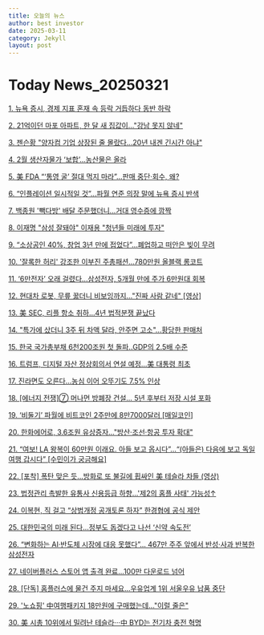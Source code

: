 ```yaml
---
title: 오늘의 뉴스
author: best investor
date: 2025-03-11
category: Jekyll
layout: post
---
```


# Today News_20250321

[1. 뉴욕 증시, 경제 지표 혼재 속 등락 거듭하다 동반 하락](http://v.daum.net/v/20250321064021451)

[2. 21억이던 마포 아파트, 한 달 새 집값이…"강남 못지 않네"](http://v.daum.net/v/20250320155002585)

[3. 젠슨황 "양자컴 기업 상장된 줄 몰랐다…20년 내겐 긴시간 아냐"](http://v.daum.net/v/20250321051914150)

[4. 2월 생산자물가 ‘보합’…농산물은 올라](http://v.daum.net/v/20250321060300784)

[5. 美 FDA “‘통영 굴’ 절대 먹지 마라”...판매 중단·회수, 왜?](http://v.daum.net/v/20250320144809938)

[6. “인플레이션 일시적일 것”...파월 연준 의장 말에 뉴욕 증시 반색](http://v.daum.net/v/20250320162517698)

[7. 백종원 '빽다방' 배달 주문했더니…거대 영수증에 깜짝](http://v.daum.net/v/20250320135702476)

[8. 이재명 "삼성 잘돼야" 이재용 "청년들 미래에 투자"](http://v.daum.net/v/20250320140620927)

[9. “소상공인 40%, 창업 3년 만에 접었다”…폐업하고 떠안은 빚이 무려](http://v.daum.net/v/20250319224801686)

[10. '잘록한 허리' 강조한 이부진 주총패션…780만원 올블랙 롱코트](http://v.daum.net/v/20250320143534231)

[11. ‘6만전자’ 오래 걸렸다…삼성전자, 5개월 만에 주가 6만원대 회복](http://v.daum.net/v/20250320175450343)

[12. 현대차 로봇, 무릎 꿇더니 비보잉까지…"진짜 사람 같네" [영상]](http://v.daum.net/v/20250320093601341)

[13. 美 SEC, 리플 항소 취하…4년 법적분쟁 끝났다](http://v.daum.net/v/20250319225756777)

[14. "특가에 샀더니 3주 뒤 차액 달라, 안주면 고소"…황당한 판매처](http://v.daum.net/v/20250320112832000)

[15. 한국 국가총부채 6천200조원 첫 돌파‥GDP의 2.5배 수준](http://v.daum.net/v/20250320103300110)

[16. 트럼프, 디지털 자산 정상회의서 연설 예정…美 대통령 최초](http://v.daum.net/v/20200602082841397)

[17. 진라면도 오른다…농심 이어 오뚜기도 7.5% 인상](http://v.daum.net/v/20250320190510496)

[18. [에너지 전쟁]⑦ 머나먼 방폐장 건설… 5년 후부터 저장 시설 포화 ](http://v.daum.net/v/20250320060059674)

[19. ‘비둘기’ 파월에 비트코인 2주만에 8만7000달러 [매일코인]](http://v.daum.net/v/20250320111503303)

[20. 한화에어로, 3.6조원 유상증자…"방산·조선·항공 투자 확대"](http://v.daum.net/v/20250320172922301)

[21. “여보! LA 왕복이 60만원 이래요. 아들 보고 옵시다”…“(아들은) 다음에 보고 독일 여행 갑시다” [수민이가 궁금해요]](http://v.daum.net/v/20250320053114328)

[22. [포착] 폭탄 맞은 듯…방화로 또 불길에 휩싸인 美 테슬라 차들 (영상)](http://v.daum.net/v/20250319102905249)

[23. 법정관리 촉발한 유통사 신용등급 하향...'제2의 홈플 사태' 가능성↑](http://v.daum.net/v/20250320060016570)

[24. 이복현, 직 걸고 “상법개정 공개토론 하자” 한경협에 공식 제안](http://v.daum.net/v/20250320151506696)

[25. 대한민국의 미래 된다...정부도 돕겠다고 나선 ‘신약 속도전’](http://v.daum.net/v/20250319205700327)

[26. “변화하는 AI·반도체 시장에 대응 못했다”… 467만 주주 앞에서 반성·사과 반복한 삼성전자 ](http://v.daum.net/v/20250319130114077)

[27. 네이버플러스 스토어 앱 출격 완료…100만 다운로드 넘어](http://v.daum.net/v/20250320223142128)

[28. [단독] 홈플러스에 물건 주지 마세요...우유업계 1위 서울우유 납품 중단](http://v.daum.net/v/20250319214200028)

[29. '노쇼핑' 中여행패키지 18만원에 구매했는데…"이럴 줄은"](http://v.daum.net/v/20250319203103942)

[30. 美 시총 10위에서 밀려난 테슬라···中 BYD는 전기차 충전 혁명](http://v.daum.net/v/20250319164200069)

